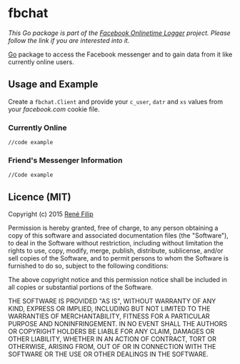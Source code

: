 # fbchat
_This Go package is part of the [Facebook Onlinetime Logger]() project. Please follow the link if you are interested into it._

[Go](http://golang.org/) package to access the Facebook messenger and to gain data from it like currently online users.

## Usage and Example

Create a `fbchat.Client` and provide your `c_user`, `datr` and `xs` values from your *facebook.com* cookie file.

### Currently Online

```
//code example
```

### Friend's Messenger Information

```
//Code example
```

## Licence (MIT)

Copyright (c) 2015 [René Filip](http://github.com/filipre)

Permission is hereby granted, free of charge, to any person obtaining a copy
of this software and associated documentation files (the "Software"), to deal
in the Software without restriction, including without limitation the rights
to use, copy, modify, merge, publish, distribute, sublicense, and/or sell
copies of the Software, and to permit persons to whom the Software is
furnished to do so, subject to the following conditions:

The above copyright notice and this permission notice shall be included in all
copies or substantial portions of the Software.

THE SOFTWARE IS PROVIDED "AS IS", WITHOUT WARRANTY OF ANY KIND, EXPRESS OR
IMPLIED, INCLUDING BUT NOT LIMITED TO THE WARRANTIES OF MERCHANTABILITY,
FITNESS FOR A PARTICULAR PURPOSE AND NONINFRINGEMENT. IN NO EVENT SHALL THE
AUTHORS OR COPYRIGHT HOLDERS BE LIABLE FOR ANY CLAIM, DAMAGES OR OTHER
LIABILITY, WHETHER IN AN ACTION OF CONTRACT, TORT OR OTHERWISE, ARISING FROM,
OUT OF OR IN CONNECTION WITH THE SOFTWARE OR THE USE OR OTHER DEALINGS IN THE
SOFTWARE.
